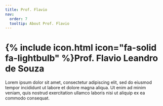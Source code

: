 ```yaml
---
title: Prof. Flavio
nav:
  order: 7
  tooltip: About Prof. Flavio
---
```


# {% include icon.html icon="fa-solid fa-lightbulb" %}Prof. Flavio Leandro de Souza

Lorem ipsum dolor sit amet, consectetur adipiscing elit, sed do eiusmod tempor incididunt ut labore et dolore magna aliqua.
Ut enim ad minim veniam, quis nostrud exercitation ullamco laboris nisi ut aliquip ex ea commodo consequat.